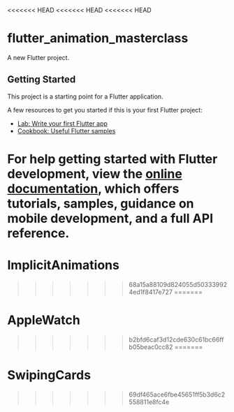 <<<<<<< HEAD
<<<<<<< HEAD
<<<<<<< HEAD
# flutter_animation_masterclass

A new Flutter project.

## Getting Started

This project is a starting point for a Flutter application.

A few resources to get you started if this is your first Flutter project:

- [Lab: Write your first Flutter app](https://docs.flutter.dev/get-started/codelab)
- [Cookbook: Useful Flutter samples](https://docs.flutter.dev/cookbook)

For help getting started with Flutter development, view the
[online documentation](https://docs.flutter.dev/), which offers tutorials,
samples, guidance on mobile development, and a full API reference.
=======
# ImplicitAnimations
>>>>>>> 68a15a88109d824055d503339924ed1f8417e727
=======
# AppleWatch
>>>>>>> b2bfd6caf3d12cde630c61bc66ffb05beac0cc82
=======
# SwipingCards
>>>>>>> 69df465ace6fbe45651ff5b3d6c2558811e8fc4e

